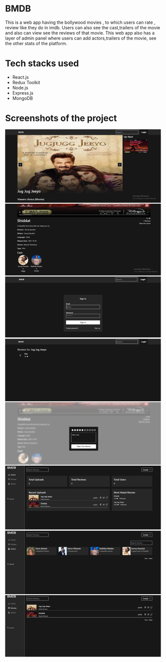 # BMDB

This is a web app having the bollywood movies , to which users can rate , review like they do in imdb. Users can also see the cast,trailers of the movie and also can view see the reviews of that movie.
This web app also has a layer of admin panel where users can add actors,trailers of the movie, see the other stats of the platform.

# Tech stacks used

* React.js
* Redux Toolkit
* Node.js
* Express.js
* MongoDB


# Screenshots of the project

![alt-text](./frontend/screenshots/a.PNG)
![alt-text](./frontend/screenshots/b.PNG)
![alt-text](./frontend/screenshots/c.PNG)
![alt-text](./frontend/screenshots/d.PNG)
![alt-text](./frontend/screenshots/e.PNG)
![alt-text](./frontend/screenshots/f.PNG)
![alt-text](./frontend/screenshots/g.PNG)
![alt-text](./frontend/screenshots/h.PNG)